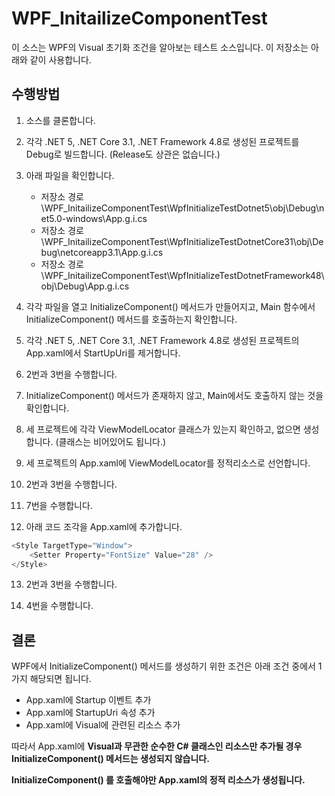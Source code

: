 # WPF_InitailizeComponentTest

이 소스는 WPF의 Visual 초기화 조건을 알아보는 테스트 소스입니다.
이 저장소는 아래와 같이 사용합니다.

## 수행방법

1. 소스를 클론합니다.

2. 각각 .NET 5, .NET Core 3.1, .NET Framework 4.8로 생성된 프로젝트를 Debug로 빌드합니다. (Release도 상관은 없습니다.)

3. 아래 파일을 확인합니다.
    - 저장소 경로\WPF_InitailizeComponentTest\WpfInitializeTestDotnet5\obj\Debug\net5.0-windows\App.g.i.cs
    - 저장소 경로\WPF_InitailizeComponentTest\WpfInitializeTestDotnetCore31\obj\Debug\netcoreapp3.1\App.g.i.cs
    - 저장소 경로\WPF_InitailizeComponentTest\WpfInitializeTestDotnetFramework48\obj\Debug\App.g.i.cs

4. 각각 파일을 열고 InitializeComponent() 메서드가 만들어지고, Main 함수에서 InitializeComponent() 메서드를 호출하는지 확인합니다.

5. 각각 .NET 5, .NET Core 3.1, .NET Framework 4.8로 생성된 프로젝트의 App.xaml에서 StartUpUri를 제거합니다.

6. 2번과 3번을 수행합니다.

7. InitializeComponent() 메서드가 존재하지 않고, Main에서도 호출하지 않는 것을 확인합니다.

8. 세 프로젝트에 각각 ViewModelLocator 클래스가 있는지 확인하고, 없으면 생성합니다. (클래스는 비어있어도 됩니다.)

9. 세 프로젝트의 App.xaml에 ViewModelLocator를 정적리소스로 선언합니다.

10. 2번과 3번을 수행합니다.

11. 7번을 수행합니다.

12. 아래 코드 조각을 App.xaml에 추가합니다.

```cs
<Style TargetType="Window">
    <Setter Property="FontSize" Value="28" />
</Style>
```

13. 2번과 3번을 수행합니다.

14. 4번을 수행합니다.

## 결론

WPF에서 InitializeComponent() 메서드를 생성하기 위한 조건은 아래 조건 중에서 1가지  해당되면 됩니다.

- App.xaml에 Startup 이벤트 추가
- App.xaml에 StartupUri 속성 추가
- App.xaml에 Visual에 관련된 리소스 추가

따라서 App.xaml에 __Visual과 무관한 순수한 C# 클래스인 리소스만 추가될 경우 InitializeComponent() 메서드는 생성되지 않습니다.__

__InitializeComponent() 를 호출해야만 App.xaml의 정적 리소스가 생성됩니다.__
